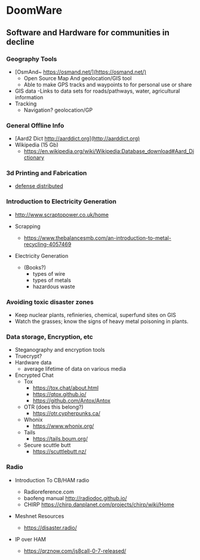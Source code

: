 
# DoomWare


## Software and Hardware for communities in decline


### Geography Tools
+ [OsmAnd~ https://osmand.net/](https://osmand.net/)
  - Open Source Map And geolocation/GIS tool
  - Able to make GPS tracks and waypoints to for personal use or share
+ GIS data
  -Links to data sets for roads/pathways, water, agricultural information
+ Tracking
  - Navigation? geolocation/GP

### General Offline Info
+ [Aard2 Dict http://aarddict.org](http://aarddict.org)
+ Wikipedia (15 Gb)
  - https://en.wikipedia.org/wiki/Wikipedia:Database_download#Aard_Dictionary

### 3d Printing and Fabrication
+ [defense distributed](https://defcad.com/)

### Introduction to Electricity Generation
+ http://www.scraptopower.co.uk/home

+ Scrapping
  - https://www.thebalancesmb.com/an-introduction-to-metal-recycling-4057469

+ Electricity Generation
  + (Books?)
    - types of wire
    - types of metals
    - hazardous waste

### Avoiding toxic disaster zones
+ Keep nuclear plants, refinieries, chemical, superfund sites on GIS
+ Watch the grasses; know the signs of heavy metal poisoning in plants.

### Data storage, Encryption, etc
+ Steganography and encryption tools
+ Truecrypt?
+ Hardware data
  - average lifetime of data on various media
+ Encrypted Chat
  - Tox
    - https://tox.chat/about.html
    - https://qtox.github.io/
    - https://github.com/Antox/Antox
  - OTR  (does this belong?)
    - https://otr.cypherpunks.ca/
  - Whonix
    - https://www.whonix.org/
  - Tails
    - https://tails.boum.org/
  - Secure scuttle butt
    - https://scuttlebutt.nz/

### Radio
+ Introduction To CB/HAM radio
  - Radioreference.com
  - baofeng manual http://radiodoc.github.io/
  - CHIRP https://chirp.danplanet.com/projects/chirp/wiki/Home

+ Meshnet Resources
    - https://disaster.radio/

+ IP over HAM
    - https://qrznow.com/js8call-0-7-released/
